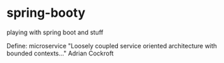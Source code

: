 # spring-booty
playing with spring boot and stuff

Define: microservice
"Loosely coupled service oriented architecture with bounded contexts..."
Adrian Cockroft

